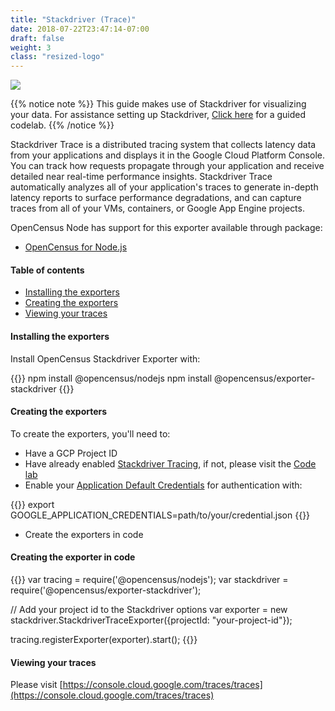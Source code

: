 ```yaml
---
title: "Stackdriver (Trace)"
date: 2018-07-22T23:47:14-07:00
draft: false
weight: 3
class: "resized-logo"
---
```


![](/images/logo_gcp_vertical_rgb.png)

{{% notice note %}}
This guide makes use of Stackdriver for visualizing your data. For assistance setting up Stackdriver, [Click here](/codelabs/stackdriver) for a guided codelab.
{{% /notice %}}

Stackdriver Trace is a distributed tracing system that collects latency data from your applications and displays it in the Google Cloud Platform Console.
You can track how requests propagate through your application and receive detailed near real-time performance insights.
Stackdriver Trace automatically analyzes all of your application's traces to generate in-depth latency reports to surface performance degradations,
and can capture traces from all of your VMs, containers, or Google App Engine projects.

OpenCensus Node has support for this exporter available through package:

* [OpenCensus for Node.js](https://github.com/census-instrumentation/opencensus-node/tree/master/packages/opencensus-nodejs)

#### Table of contents
- [Installing the exporters](#installing-the-exporters)
- [Creating the exporters](#creating-the-exporters)
- [Viewing your traces](#viewing-your-traces)

#### Installing the exporters
Install OpenCensus Stackdriver Exporter with:

{{<highlight bash>}}
npm install @opencensus/nodejs
npm install @opencensus/exporter-stackdriver
{{</highlight>}}

#### Creating the exporters
To create the exporters, you'll need to:

* Have a GCP Project ID
* Have already enabled [Stackdriver Tracing](https://cloud.google.com/trace/docs/quickstart), if not, please visit the [Code lab](/codelabs/stackdriver)
* Enable your [Application Default Credentials](https://cloud.google.com/docs/authentication/getting-started) for authentication with:

{{<highlight bash>}}
export GOOGLE_APPLICATION_CREDENTIALS=path/to/your/credential.json
{{</highlight>}}

* Create the exporters in code

#### Creating the exporter in code
{{<highlight javascript>}}
var tracing = require('@opencensus/nodejs');
var stackdriver = require('@opencensus/exporter-stackdriver');

// Add your project id to the Stackdriver options
var exporter = new stackdriver.StackdriverTraceExporter({projectId: "your-project-id"});

tracing.registerExporter(exporter).start();
{{</highlight>}}

#### Viewing your traces
Please visit [https://console.cloud.google.com/traces/traces](https://console.cloud.google.com/traces/traces)
